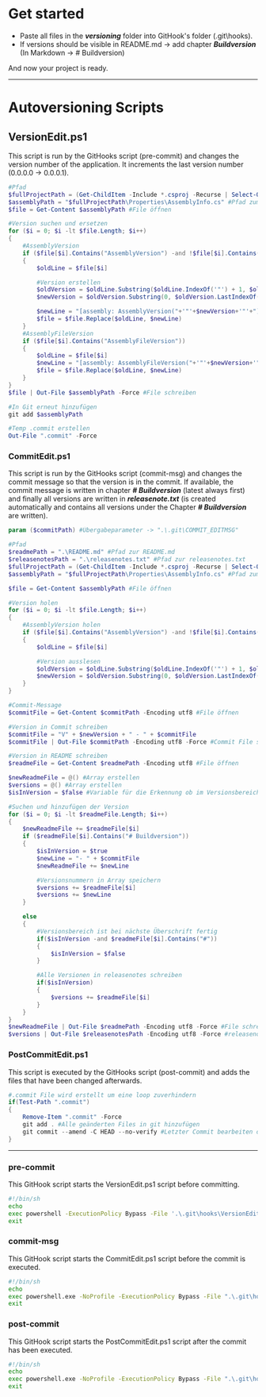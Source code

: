 # Get started
- Paste all files in the ***versioning*** folder into GitHook's folder (\.git\hooks).
- If versions should be visible in README.md -> add chapter ***Buildversion*** (In Markdown -> # Buildversion)

And now your project is ready.

---

# Autoversioning Scripts
## VersionEdit.ps1
This script is run by the GitHooks script (pre-commit) and changes the version number of the application. It increments the last version number (0.0.0.0 -> 0.0.0.1).

```powershell
#Pfad
$fullProjectPath = (Get-ChildItem -Include *.csproj -Recurse | Select-Object DirectoryName).DirectoryName #Projektpfad herausfinden
$assemblyPath = "$fullProjectPath\Properties\AssemblyInfo.cs" #Pfad zum AssemblyInfo.cs
$file = Get-Content $assemblyPath #File öffnen

#Version suchen und ersetzen
for ($i = 0; $i -lt $file.Length; $i++)
{
    #AssemblyVersion
    if ($file[$i].Contains("AssemblyVersion") -and !$file[$i].Contains("//"))
    {
        $oldLine = $file[$i]

        #Version erstellen
        $oldVersion = $oldLine.Substring($oldLine.IndexOf('"') + 1, $oldLine.LastIndexOf('"') - $oldLine.IndexOf('"') - 1) #Alte Version auslesen
        $newVersion = $oldVersion.Substring(0, $oldVersion.LastIndexOf('.')) + "." + ([int]$oldVersion.Substring($oldVersion.LastIndexOf('.') + 1) + 1) #Neue Version erstellen

        $newLine = "[assembly: AssemblyVersion("+'"'+$newVersion+'"'+")]"
        $file = $file.Replace($oldLine, $newLine)
    }
    #AssemblyFileVersion
    if ($file[$i].Contains("AssemblyFileVersion"))
    {
        $oldLine = $file[$i]
        $newLine = "[assembly: AssemblyFileVersion("+'"'+$newVersion+'"'+")]"
        $file = $file.Replace($oldLine, $newLine)
    }
}
$file | Out-File $assemblyPath -Force #File schreiben

#In Git erneut hinzufügen
git add $assemblyPath

#Temp .commit erstellen
Out-File ".commit" -Force
```

### CommitEdit.ps1
This script is run by the GitHooks script (commit-msg) and changes the commit message so that the version is in the commit. If available, the commit message is written in chapter ***# Buildversion*** (latest always first) and finally all versions are written in ***releasenote.txt*** (is created automatically and contains all versions under the Chapter ***# Buildversion*** are written).

```powershell
param ($commitPath) #Übergabeparameter -> ".\.git\COMMIT_EDITMSG"

#Pfad
$readmePath = ".\README.md" #Pfad zur README.md
$releasenotesPath = ".\releasenotes.txt" #Pfad zur releasenotes.txt
$fullProjectPath = (Get-ChildItem -Include *.csproj -Recurse | Select-Object DirectoryName).DirectoryName #Projektpfad herausfinden
$assemblyPath = "$fullProjectPath\Properties\AssemblyInfo.cs" #Pfad zum AssemblyInfo.cs

$file = Get-Content $assemblyPath #File öffnen

#Version holen
for ($i = 0; $i -lt $file.Length; $i++)
{
    #AssemblyVersion holen
    if ($file[$i].Contains("AssemblyVersion") -and !$file[$i].Contains("//"))
    {
        $oldLine = $file[$i]

        #Version ausslesen
        $oldVersion = $oldLine.Substring($oldLine.IndexOf('"') + 1, $oldLine.LastIndexOf('"') - $oldLine.IndexOf('"') - 1) #Alte Version auslesen
        $newVersion = $oldVersion.Substring(0, $oldVersion.LastIndexOf('.')) + "." + ([int]$oldVersion.Substring($oldVersion.LastIndexOf('.') + 1)) #Neue Version erstellen
    }
}

#Commit-Message
$commitFile = Get-Content $commitPath -Encoding utf8 #File öffnen

#Version in Commit schreiben
$commitFile = "V" + $newVersion + " - " + $commitFile
$commitFile | Out-File $commitPath -Encoding utf8 -Force #Commit File schreiben

#Version in README schreiben
$readmeFile = Get-Content $readmePath -Encoding utf8 #File öffnen

$newReadmeFile = @() #Array erstellen
$versions = @() #Array erstellen
$isInVersion = $false #Variable für die Erkennung ob im Versionsbereich

#Suchen und hinzufügen der Version
for ($i = 0; $i -lt $readmeFile.Length; $i++)
{
    $newReadmeFile += $readmeFile[$i]
    if ($readmeFile[$i].Contains("# Buildversion"))
    {
        $isInVersion = $true
        $newLine = "- " + $commitFile
        $newReadmeFile += $newLine

        #Versionsnummern in Array speichern
        $versions += $readmeFile[$i]
        $versions += $newLine
    }

    else 
    {
        #Versionsbereich ist bei nächste Überschrift fertig
        if($isInVersion -and $readmeFile[$i].Contains("#"))
        {
            $isInVersion = $false
        }

        #Alle Versionen in releasenotes schreiben
        if($isInVersion)
        {
            $versions += $readmeFile[$i]
        }
    }    
}
$newReadmeFile | Out-File $readmePath -Encoding utf8 -Force #File schreiben
$versions | Out-File $releasenotesPath -Encoding utf8 -Force #releasenotes File schreiben
```

### PostCommitEdit.ps1
This script is executed by the GitHooks script (post-commit) and adds the files that have been changed afterwards.

```powershell
#.commit File wird erstellt um eine loop zuverhindern
if(Test-Path ".commit")
{
    Remove-Item ".commit" -Force
    git add . #Alle geänderten Files in git hinzufügen
    git commit --amend -C HEAD --no-verify #Letzter Commit bearbeiten ohne Hooks
}
```

---

### pre-commit
This GitHook script starts the VersionEdit.ps1 script before committing.

```bash
#!/bin/sh
echo
exec powershell -ExecutionPolicy Bypass -File '.\.git\hooks\VersionEdit.ps1'
exit
```

### commit-msg
This GitHook script starts the CommitEdit.ps1 script before the commit is executed.

```bash
#!/bin/sh
echo
exec powershell.exe -NoProfile -ExecutionPolicy Bypass -File ".\.git\hooks\CommitEdit.ps1" $1
exit
```

### post-commit
This GitHook script starts the PostCommitEdit.ps1 script after the commit has been executed.

```bash
#!/bin/sh
echo
exec powershell.exe -NoProfile -ExecutionPolicy Bypass -File ".\.git\hooks\PostCommitEdit.ps1"
exit
```
